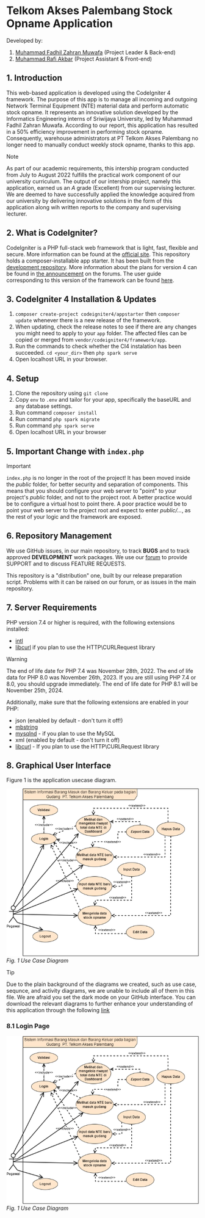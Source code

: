 # Telkom Akses Palembang Stock Opname Application
Developed by:
1. [Muhammad Fadhil Zahran Muwafa](https://www.linkedin.com/in/fadhil-zahran-muwafa-269747261) (Project Leader & Back-end)
2. [Muhammad Rafi Akbar](https://linkedin.com/in/murafba) (Project Assistant & Front-end)


## 1. Introduction
This web-based application is developed using the CodeIgniter 4 framework. The purpose of this app is to manage all incoming and outgoing Network Terminal Equipment (NTE) material data and perform automatic stock opname. It represents an innovative solution developed by the Informatics Engineering interns of Sriwijaya University, led by Muhammad Fadhil Zahran Muwafa. According to our report, this application has resulted in a 50% efficiency improvement in performing stock opname. Consequently, warehouse administrators at PT Telkom Akses Palembang no longer need to manually conduct weekly stock opname, thanks to this app.

> [!NOTE]
> As part of our academic requirements, this intership program conducted from July to August 2022 fulfills the practical work component of our university curriculum. The output of our intership project, namely this application, earned us an *A* grade (Excellent) from our supervising lecturer. We are deemed to have successfully applied the knowledge acquired from our university by delivering innovative solutions in the form of this application along wih written reports to the company and supervising lecturer.


## 2. What is CodeIgniter?
CodeIgniter is a PHP full-stack web framework that is light, fast, flexible and secure. More information can be found at the [official site](http://codeigniter.com). This repository holds a composer-installable app starter. It has been built from the [development repository](https://github.com/codeigniter4/CodeIgniter4). More information about the plans for version 4 can be found in [the announcement](http://forum.codeigniter.com/thread-62615.html) on the forums. The user guide corresponding to this version of the framework can be found [here](https://codeigniter4.github.io/userguide/).


## 3. CodeIgniter 4 Installation & Updates
1. `composer create-project codeigniter4/appstarter` then `composer update` whenever there is a new release of the framework.
2. When updating, check the release notes to see if there are any changes you might need to apply to your `app` folder. The affected files can be copied or merged from `vendor/codeigniter4/framework/app`.
3. Run the commands to check whether the CI4 instalation has been succeeded. `cd <your_dir>` then `php spark serve`
4. Open localhost URL in your browser.


## 4. Setup
1. Clone the repository using `git clone`
2. Copy `env` to `.env` and tailor for your app, specifically the baseURL and any database settings.
3. Run command `composer install`
4. Run command `php spark migrate`
5. Run command `php spark serve`
6. Open localhost URL in your browser


## 5. Important Change with `index.php`
> [!IMPORTANT]
> `index.php` is no longer in the root of the project! It has been moved inside the *public* folder, for better security and separation of components.
> This means that you should configure your web server to "point" to your project's *public* folder, and not to the project root. A better practice would be to configure a virtual host to point there. A poor practice would be to point your web server to the project root and expect to enter *public/...*, as the rest of your logic and the framework are exposed.


## 6. Repository Management
We use GitHub issues, in our main repository, to track **BUGS** and to track approved **DEVELOPMENT** work packages. We use our [forum](http://forum.codeigniter.com) to provide SUPPORT and to discuss FEATURE REQUESTS.

This repository is a "distribution" one, built by our release preparation script. Problems with it can be raised on our forum, or as issues in the main repository.


## 7. Server Requirements
PHP version 7.4 or higher is required, with the following extensions installed:
- [intl](http://php.net/manual/en/intl.requirements.php)
- [libcurl](http://php.net/manual/en/curl.requirements.php) if you plan to use the HTTP\CURLRequest library
> [!WARNING]
> The end of life date for PHP 7.4 was November 28th, 2022. The end of life data for PHP 8.0 was November 26th, 2023. If you are still using PHP 7.4 or 8.0, you should upgrade immediately. The end of life date for PHP 8.1 will be November 25th, 2024.

Additionally, make sure that the following extensions are enabled in your PHP:
- json (enabled by default - don't turn it off!)
- [mbstring](http://php.net/manual/en/mbstring.installation.php)
- [mysqlnd](http://php.net/manual/en/mysqlnd.install.php) - if you plan to use the MySQL
- xml (enabled by default - don't turn it off)
- [libcurl](https://php.net/manual/en/curl.requirements.php) -  If you plan to use the HTTP\CURLRequest library


## 8. Graphical User Interface
Figure 1 is the application usecase diagram.<br>

![Use Case Diagram](https://github.com/Fazam16/web_kp_TelkomAkses/blob/main/supporting_images/usecase/d_useCase.png? "Usecase Diagram")
*Fig. 1 Use Case Diagram*

> [!TIP]
> Due to the plain background of the diagrams we created, such as use case, sequnce, and activity diagrams, we are unable to include all of them in this file. We are afraid you set the dark mode on your GitHub interface. You can download the relevant diagrams to further enhance your understanding of this application through the following [link](https://github.com/Fazam16/web_kp_TelkomAkses/tree/main/supporting_images)

### 8.1 Login Page
![Use Case Diagram](https://github.com/Fazam16/web_kp_TelkomAkses/blob/main/supporting_images/usecase/d_useCase.png? "Usecase Diagram")
*Fig. 1 Use Case Diagram*

